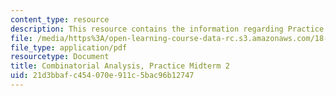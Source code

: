 ```yaml
---
content_type: resource
description: This resource contains the information regarding Practice Midterm 2.
file: /media/https%3A/open-learning-course-data-rc.s3.amazonaws.com/18-314-combinatorial-analysis-fall-2014/21d3bbafc454070e911c5bac96b12747_MIT18_314F14_pracq2.pdf
file_type: application/pdf
resourcetype: Document
title: Combinatorial Analysis, Practice Midterm 2
uid: 21d3bbaf-c454-070e-911c-5bac96b12747
---
```

